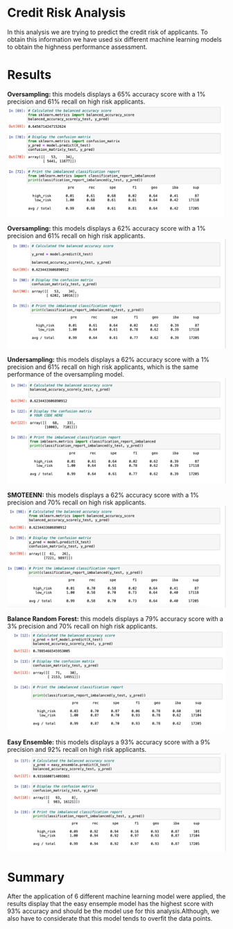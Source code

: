 # Credit Risk Analysis

In this analysis we are trying to predict the credit risk of applicants. To obtain this information we have used six different machine learning models to obtain the highness performance assessment. 

# Results 
**Oversampling:** this models displays a 65% accuracy score with a 1% precision and 61% recall on high risk applicants. 
<img src="https://github.com/carolinamedina26/Credit_Risk_Analysis/blob/main/Resources/Naive_oversampling.png">

**Oversampling:** this models displays a 62% accuracy score with a 1% precision and 61% recall on high risk applicants. 
<img src="https://github.com/carolinamedina26/Credit_Risk_Analysis/blob/main/Resources/SMOTE_sampling.png">

**Undersampling:** this models displays a 62% accuracy score with a 1% precision and 61% recall on high risk applicants, which is the same performance of the oversampling model. 
<img src="https://github.com/carolinamedina26/Credit_Risk_Analysis/blob/main/Resources/Cluster_Centroids.png">

**SMOTEENN:** this models displays a 62% accuracy score with a 1% precision and 70% recall on high risk applicants.
<img src="https://github.com/carolinamedina26/Credit_Risk_Analysis/blob/main/Resources/SMOTEENIN.png">

**Balance Random Forest:** this models displays a 79% accuracy score with a 3% precision and 70% recall on high risk applicants.
<img src="https://github.com/carolinamedina26/Credit_Risk_Analysis/blob/main/Resources/Radom_forest.png">

**Easy Ensemble:** this models displays a 93% accuracy score with a 9% precision and 92% recall on high risk applicants.
<img src="https://github.com/carolinamedina26/Credit_Risk_Analysis/blob/main/Resources/adaboost.png">

# Summary
After the application of 6 different machine learning model were applied, the results display that the easy ensemple model has the highest score with 93% accuracy and should be the model use for this analysis.Although, we also have to considerate that this model tends to overfit the data points. 
